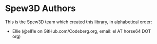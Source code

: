 # Spew3D Authors

This is the Spew3D team which created this library,
in alphabetical order:

- Ellie (@ell1e on GitHub.com/Codeberg.org, email: el AT horse64 DOT org)

